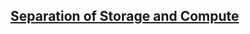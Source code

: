 ## [Separation of Storage and Compute](https://clickhouse.com/docs/en/guides/separation-storage-compute)

